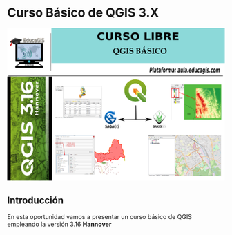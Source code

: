 # Curso Básico de QGIS 3.X

![](img/portada_curso_vf1.png)
## Introducción

En esta oportunidad vamos a presentar un curso básico de QGIS empleando la versión 3.16 **Hannover**
